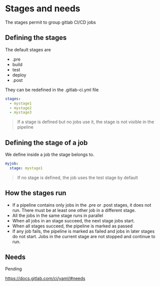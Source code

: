 # Stages and needs

The stages permit to group gitlab CI/CD jobs

## Defining the stages

The default stages are

- .pre
- build
- test
- deploy
- .post

They can be redefined in the .gitlab-ci.yml file

```yaml
stages:
  - mystage1
  - mystage2
  - mystage3
```

> If a stage is defined but no jobs use it, the stage is not visible in the pipeline

## Defining the stage of a job

We define inside a job the stage belongs to.

```yaml
myjob:
  stage: mystage1
```

> If no stage is defined, the job uses the test stage by default

## How the stages run

- If a pipeline contains only jobs in the .pre or .post stages, it does not run. There must be at least one other job in a different stage.
- All the jobs in the same stage runs in parallel
- When all jobs in an stage succeed, the next stage jobs start.
- When all stages succeed, the pipeline is marked as passed
- If any job fails, the pipeline is marked as failed and jobs in later stages do not start. Jobs in the current stage are not stopped and continue to run.

## Needs

Pending

<https://docs.gitlab.com/ci/yaml/#needs>
